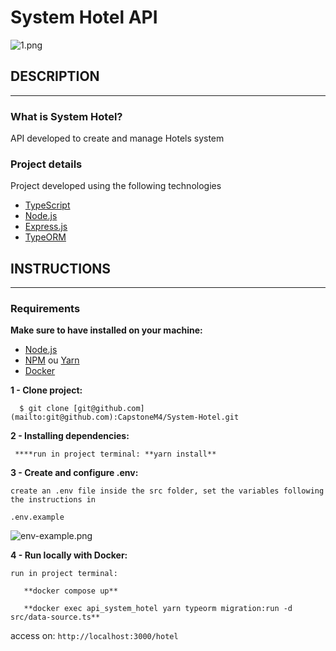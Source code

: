 # System Hotel API

![1.png](https://s3-us-west-2.amazonaws.com/secure.notion-static.com/2e901fe6-ee11-42dc-8827-a21fe59d962d/1.png)

## DESCRIPTION

---

### **What is System Hotel?**

 API developed to create and manage Hotels system

### **Project** **details**

 Project developed using the following technologies

- [TypeScript](https://www.typescriptlang.org/)
- [Node.js](https://nodejs.org/en/)
- [Express.js](https://nodejs.org/en/)
- [TypeORM](https://nodejs.org/en/)

## INSTRUCTIONS

---

### Requirements

 **Make sure to have installed on your machine:**

- [Node.js](https://nodejs.org/en/)
- [NPM](https://www.npmjs.com/) ou [Yarn](https://yarnpkg.com/)
- [Docker](https://expo.io/)

 **1 - Clone project:**

      $ git clone [git@github.com](mailto:git@github.com):CapstoneM4/System-Hotel.git

 **2 - Installing dependencies:**

     ****run in project terminal: **yarn install**

 **3 - Create and configure .env:**

    create an .env file inside the src folder, set the variables following the instructions in

    .env.example

![env-example.png](https://s3-us-west-2.amazonaws.com/secure.notion-static.com/f9d8014f-47f0-4f06-8f59-991ec04efd8e/env-example.png)

**4 - Run locally with Docker:**

    run in project terminal: 

       **docker compose up** 

       **docker exec api_system_hotel yarn typeorm migration:run -d src/data-source.ts**

   access on: `http://localhost:3000/hotel`
